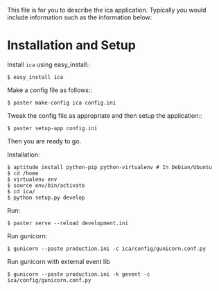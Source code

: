 This file is for you to describe the ica application. Typically
you would include information such as the information below:

Installation and Setup
======================

Install ``ica`` using easy_install::

    $ easy_install ica

Make a config file as follows::

    $ paster make-config ica config.ini

Tweak the config file as appropriate and then setup the application::

    $ paster setup-app config.ini

Then you are ready to go.

Installation:

    $ aptitude install python-pip python-virtualenv # In Debian/Ubuntu
    $ cd /home
    $ virtualenv env
    $ source env/bin/activate
    $ cd ica/
    $ python setup.py develop

Run:

    $ paster serve --reload development.ini

Run gunicorn:

    $ gunicorn --paste production.ini -c ica/config/gunicorn.conf.py

Run gunicorn with external event lib

    $ gunicorn --paste production.ini -k gevent -c ica/config/gunicorn.conf.py
